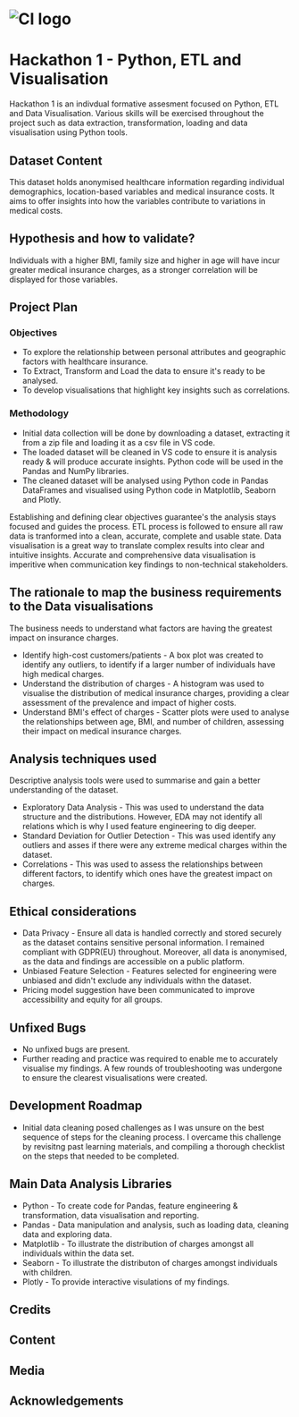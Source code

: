 # ![CI logo](https://codeinstitute.s3.amazonaws.com/fullstack/ci_logo_small.png)

# Hackathon 1 - Python, ETL and Visualisation

Hackathon 1 is an indivdual formative assesment focused on Python, ETL and Data Visualisation. Various skills will be exercised throughout the project such as data extraction, transformation, loading and data visualisation using Python tools. 

## Dataset Content

This dataset holds anonymised healthcare information regarding individual demographics, location-based variables and medical insurance costs. It aims to offer insights into how the variables contribute to variations in medical costs. 

## Hypothesis and how to validate?

Individuals with a higher BMI, family size and higher in age will have incur greater medical insurance charges, as a stronger correlation will be displayed for those variables.

## Project Plan

### Objectives

* To explore the relationship between personal attributes and geographic factors with healthcare insurance.
* To Extract, Transform and Load the data to ensure it's ready to be analysed.
* To develop visualisations that highlight key insights such as correlations.

### Methodology

* Initial data collection will be done by downloading a dataset, extracting it from a zip file and loading it as a csv file in VS code.
* The loaded dataset will be cleaned in VS code to ensure it is analysis ready & will produce accurate insights. Python code will be used in the Pandas and NumPy libraries. 
* The cleaned dataset will be analysed using Python code in Pandas DataFrames and visualised using Python code in Matplotlib, Seaborn and Plotly. 

Establishing and defining clear objectives guarantee's the analysis stays focused and guides the process. ETL process is followed to ensure all raw data is tranformed into a clean, accurate, complete and usable state. Data visualisation is a great way to translate complex results into clear and intuitive insights. Accurate and comprehensive data visualisation is imperitive when communication key findings to non-technical stakeholders. 

## The rationale to map the business requirements to the Data visualisations

The business needs to understand what factors are having the greatest impact on insurance charges.  

* Identify high-cost customers/patients - A box plot was created to identify any outliers, to identify if a larger number of individuals have high medical charges.
* Understand the distribution of charges - A histogram was used to visualise the distribution of medical insurance charges, providing a clear assessment of the prevalence and impact of higher costs.
* Understand BMI's effect of charges - Scatter plots were used to analyse the relationships between age, BMI, and number of children, assessing their impact on medical insurance charges.

## Analysis techniques used

Descriptive analysis tools were used to summarise and gain a better understanding of the dataset. 
* Exploratory Data Analysis - This was used to understand the data structure and the distributions. However, EDA may not identify all relations which is why I used feature engineering to dig deeper.
* Standard Deviation for Outlier Detection - This was used identify any outliers and asses if there were any extreme medical charges within the dataset.
* Correlations - This was used to assess the relationships between different factors, to identify which ones have the greatest impact on charges.

## Ethical considerations

* Data Privacy - Ensure all data is handled correctly and stored securely as the dataset contains sensitive personal information. I remained compliant with GDPR(EU) throughout. Moreover, all data is anonymised, as the data and findings are accessible on a public platform.
* Unbiased Feature Selection - Features selected for engineering were unbiased and didn't exclude any individuals withn the dataset.
* Pricing model suggestion have been communicated to improve accessibility and equity for all groups.

## Unfixed Bugs

* No unfixed bugs are present.
* Further reading and practice was required to enable me to accurately visualise my findings. A few rounds of troubleshooting was undergone to ensure the clearest visualisations were created. 

## Development Roadmap

* Initial data cleaning posed challenges as I was unsure on the best sequence of steps for the cleaning process. I overcame this challenge by revisitng past learning materials, and compiling a thorough checklist on the steps that needed to be completed.

## Main Data Analysis Libraries

* Python - To create code for Pandas, feature engineering & transformation, data visualisation and reporting.
* Pandas - Data manipulation and analysis, such as loading data, cleaning data and exploring data.
* Matplotlib - To illustrate the distribution of charges amongst all individuals within the data set. 
* Seaborn - To illustrate the distributon of charges amongst individuals with children.
* Plotly - To provide interactive visulations of my findings.

## Credits

## Content

## Media

## Acknowledgements
